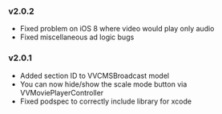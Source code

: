 ### v2.0.2
* Fixed problem on iOS 8 where video would play only audio
* Fixed miscellaneous ad logic bugs

### v2.0.1
* Added section ID to VVCMSBroadcast model
* You can now hide/show the scale mode button via VVMoviePlayerController
* Fixed podspec to correctly include library for xcode